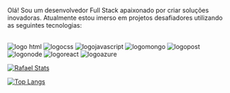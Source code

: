 Olá! Sou um desenvolvedor Full Stack apaixonado por criar soluções inovadoras. Atualmente estou imerso em projetos desafiadores utilizando as seguintes tecnologias:
<br>
<br>
 
 <img src="https://img.shields.io/badge/HTML5-E34F26?style=for-the-badge&logo=html5&logoColor=white" alt="logo html"/>
 <img src="https://img.shields.io/badge/CSS3-1572B6?style=for-the-badge&logo=css3&logoColor=white" alt="logocss"/>
 <img src="https://img.shields.io/badge/JavaScript-F7DF1E?style=for-the-badge&logo=javascript&logoColor=black" alt="logojavascript"/>
 <img src="https://img.shields.io/badge/MongoDB-4EA94B?style=for-the-badge&logo=mongodb&logoColor=white" alt="logomongo"/>
 <img src="https://img.shields.io/badge/PostgreSQL-316192?style=for-the-badge&logo=postgresql&logoColor=white" alt="logopost"/>
 <img src="https://img.shields.io/badge/Node.js-43853D?style=for-the-badge&logo=node.js&logoColor=white" alt="logonode"/>
 <img src="https://img.shields.io/badge/React-20232A?style=for-the-badge&logo=react&logoColor=61DAFB" alt="logoreact"/>
 <img src="https://img.shields.io/badge/Microsoft_Azure-0089D6?style=for-the-badge&logo=microsoft-azure&logoColor=white" alt="logoazure"/>

 [![Rafael Stats](https://github-readme-stats.vercel.app/api?username=Rafasouza85)](https://github.com/anuraghazra/github-readme-stats)

 [![Top Langs](https://github-readme-stats.vercel.app/api/top-langs/?username=Rafasouza85)](https://github.com/anuraghazra/github-readme-stats)
